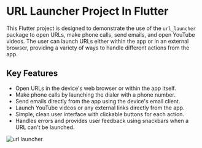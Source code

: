 <h1>URL Launcher Project In Flutter</h1>
        <p>This Flutter project is designed to demonstrate the use of the <code>url_launcher</code> package to open URLs, make phone calls, send emails, and open YouTube videos. The user can launch URLs either within the app or in an external browser, providing a variety of ways to handle different actions from the app.</p>
    <h2>Key Features</h2>
    <ul>
        <li>Open URLs in the device's web browser or within the app itself.</li>
        <li>Make phone calls by launching the dialer with a phone number.</li>
        <li>Send emails directly from the app using the device's email client.</li>
        <li>Launch YouTube videos or any external links directly from the app.</li>
        <li>Simple, clean user interface with clickable buttons for each action.</li>
        <li>Handles errors and provides user feedback using snackbars when a URL can't be launched.</li>
    </ul>


![url launcher](https://github.com/user-attachments/assets/5fb9d460-c85b-4eb0-bf40-949a5142bb1d)
